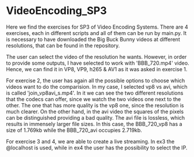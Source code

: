 # VideoEncoding_SP3

Here we find the exercises for SP3 of Video Encoding Systems. 
There are 4 exercises, each in different scripts and all of them can be run by main.py. 
It is necessary to have downloaded the Big Buck Bunny videos at different resolutions, that can be found in the repository.

The user can select the video of the resolution he wants. However, in order to provide some outputs, I have 
selected to work with 'BBB_720.mp4' video. Hence, we can find it in VP8, VP9, h265 & AV1 as it was asked in exercise 1.

For exercise 2, the user has again all the possible options to choose which videos want to do the comparision.
In my case, I selected vp8 vs avi, which is called 'join_vp8avi_s.mp4'. In it we can see the two different resolutions
that the codecs can offer, since we watch the two videos one next to the other. 
The one that has more quality is the vp8 one, since the resolution is much clearer. On the other hand, in the 
avi video the squares of the pixels can be distinguished providing a bad quality. 
The avi file is lossless, which results in immensely larger file sizes. In this case, the BBB_720_vp8 has a size of
1.769kb while the BBB_720_avi occupies 2.719kb. 

For exercise 3 and 4, we are able to create a live streaming. In ex3 the @localhost is used, while in ex4 the 
user has the possibility to select the IP. 
